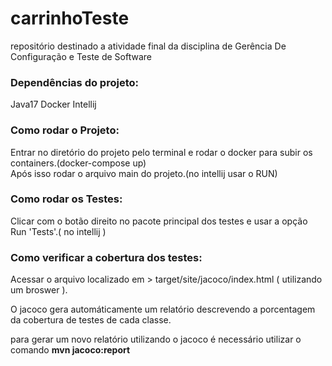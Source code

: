 <h1>carrinhoTeste</h1>

repositório destinado a atividade final da disciplina de Gerência De Configuração e Teste de Software

<h3>Dependências do projeto: </h4>
Java17   
Docker  
Intellij

<h3>Como rodar o Projeto: </h4>

Entrar no diretório do projeto pelo terminal e rodar o docker para subir os containers.(docker-compose up)   
Após isso rodar o arquivo main do projeto.(no intellij usar o RUN)

<h3>Como rodar os Testes: </h4>
Clicar com o botão direito no pacote principal dos testes e usar a opção Run 'Tests'.( no intellij )

<h3>Como verificar a cobertura dos testes:</h3>

Acessar o arquivo localizado em > target/site/jacoco/index.html ( utilizando um broswer ).

O jacoco gera automáticamente um relatório descrevendo a porcentagem da cobertura de testes de cada classe.

para gerar um novo relatório utilizando o jacoco é necessário utilizar o comando **mvn jacoco:report**
